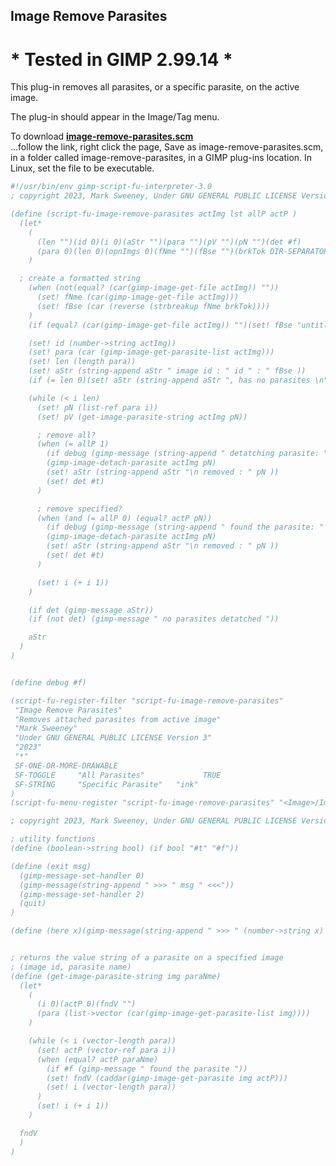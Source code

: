 ## Image Remove Parasites

# * Tested in GIMP 2.99.14 *

This plug-in removes all parasites, or a specific parasite, on the active image.
  
The plug-in should appear in the Image/Tag menu.  
  
To download [**image-remove-parasites.scm**](https://raw.githubusercontent.com/script-fu/script-fu.github.io/main/plug-ins/image-remove-parasites/image-remove-parasites.scm)  
...follow the link, right click the page, Save as image-remove-parasites.scm, in a folder called image-remove-parasites, in a GIMP plug-ins location.  In Linux, set the file to be executable.
   
<!-- include-plugin "image-remove-parasites" -->
```scheme
#!/usr/bin/env gimp-script-fu-interpreter-3.0
; copyright 2023, Mark Sweeney, Under GNU GENERAL PUBLIC LICENSE Version 3"

(define (script-fu-image-remove-parasites actImg lst allP actP )
  (let*
    (
      (len "")(id 0)(i 0)(aStr "")(para "")(pV "")(pN "")(det #f)
      (para 0)(len 0)(opnImgs 0)(fNme "")(fBse "")(brkTok DIR-SEPARATOR)
    )

  ; create a formatted string
    (when (not(equal? (car(gimp-image-get-file actImg)) ""))
      (set! fNme (car(gimp-image-get-file actImg)))
      (set! fBse (car (reverse (strbreakup fNme brkTok))))
    )
    (if (equal? (car(gimp-image-get-file actImg)) "")(set! fBse "untitled"))

    (set! id (number->string actImg))
    (set! para (car (gimp-image-get-parasite-list actImg)))
    (set! len (length para))
    (set! aStr (string-append aStr " image id : " id " : " fBse ))
    (if (= len 0)(set! aStr (string-append aStr ", has no parasites \n")))

    (while (< i len)
      (set! pN (list-ref para i))
      (set! pV (get-image-parasite-string actImg pN))

      ; remove all?
      (when (= allP 1)
        (if debug (gimp-message (string-append " detatching parasite: " pN)))
        (gimp-image-detach-parasite actImg pN)
        (set! aStr (string-append aStr "\n removed : " pN ))
        (set! det #t)
      )

      ; remove specified?
      (when (and (= allP 0) (equal? actP pN))
        (if debug (gimp-message (string-append " found the parasite: " pN )))
        (gimp-image-detach-parasite actImg pN)
        (set! aStr (string-append aStr "\n removed : " pN ))
        (set! det #t)
      )

      (set! i (+ i 1))
    )

    (if det (gimp-message aStr))
    (if (not det) (gimp-message " no parasites detatched "))

    aStr
  )
)


(define debug #f)

(script-fu-register-filter "script-fu-image-remove-parasites"
 "Image Remove Parasites" 
 "Removes attached parasites from active image"
 "Mark Sweeney"
 "Under GNU GENERAL PUBLIC LICENSE Version 3"
 "2023"
 "*"
 SF-ONE-OR-MORE-DRAWABLE
 SF-TOGGLE     "All Parasites"             TRUE
 SF-STRING     "Specific Parasite"   "ink"
)
(script-fu-menu-register "script-fu-image-remove-parasites" "<Image>/Image/Tag")

; copyright 2023, Mark Sweeney, Under GNU GENERAL PUBLIC LICENSE Version 3

; utility functions
(define (boolean->string bool) (if bool "#t" "#f"))

(define (exit msg)
  (gimp-message-set-handler 0)
  (gimp-message(string-append " >>> " msg " <<<"))
  (gimp-message-set-handler 2)
  (quit)
)

(define (here x)(gimp-message(string-append " >>> " (number->string x) " <<<")))


; returns the value string of a parasite on a specified image
; (image id, parasite name)
(define (get-image-parasite-string img paraNme)
  (let*
    (
      (i 0)(actP 0)(fndV "")
      (para (list->vector (car(gimp-image-get-parasite-list img))))
    )

    (while (< i (vector-length para))
      (set! actP (vector-ref para i))
      (when (equal? actP paraNme)
        (if #f (gimp-message " found the parasite "))
        (set! fndV (caddar(gimp-image-get-parasite img actP)))
        (set! i (vector-length para))
      )
      (set! i (+ i 1))
    )

  fndV
  )
)

```
